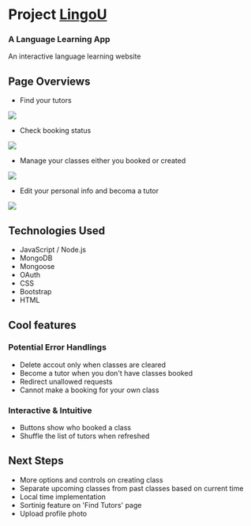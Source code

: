 # Project [LingoU](https://aqueous-oasis-27733-a8de969a1b47.herokuapp.com/)
### A Language Learning App

An interactive language learning website

## Page Overviews

- Find your tutors
<img src="./public/images/Screenshot 2023-11-09 at 11.28.49 AM.png">

- Check booking status
<img src="public/images/Screenshot 2023-11-09 at 11.31.40 AM.png">

- Manage your classes either you booked or created
<img src="public/images/Screenshot 2023-11-09 at 11.27.26 AM.png">

- Edit your personal info and becoma a tutor
<img src="public/images/Screenshot 2023-11-09 at 11.39.15 AM.png">

## Technologies Used

- JavaScript / Node.js
- MongoDB
- Mongoose
- OAuth
- CSS
- Bootstrap
- HTML

## Cool features

### Potential Error Handlings
- Delete accout only when classes are cleared
- Become a tutor when you don't have classes booked
- Redirect unallowed requests 
- Cannot make a booking for your own class

### Interactive & Intuitive
- Buttons show who booked a class
- Shuffle the list of tutors when refreshed


## Next Steps

- More options and controls on creating class
- Separate upcoming classes from past classes based on current time
- Local time implementation
- Sortinig feature on 'Find Tutors' page
- Upload profile photo 
